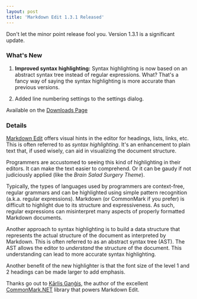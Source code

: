```yaml
---
layout: post  
title: 'Markdown Edit 1.3.1 Released'
---
```

Don't let the minor point release fool you. Version 1.3.1 is a significant update.

### What's New

  1. **Improved syntax highlighting:** Syntax highlighting is now based on an abstract syntax tree instead of regular expressions. What? That's a fancy way of saying the syntax highlighting is more accurate than previous versions.
  
  2. Added line numbering settings to the settings dialog.

Available on the [Downloads Page](http://mike-ward.net/downloads)

### Details

[Markdown Edit](http://mike-ward.net/markdownedit) offers visual hints in the editor for headings, lists, links, etc. This is often referred to as *syntax highlighting*. It's an enhancement to plain text that, if used wisely, can aid in visualizing the document structure.

Programmers are accustomed to seeing this kind of highlighting in their editors. It can make the text easier to comprehend. Or it can be gaudy if not judiciously applied (like the *Brain Salad Surgery Theme*).

Typically, the types of languages used by programmers are context-free, regular grammars and can be highlighted using simple pattern recognition (a.k.a. regular expressions). Markdown (or CommonMark if you prefer) is difficult to highlight due to its structure and expressiveness. As such, regular expressions can misinterpret many aspects of properly formatted Markdown documents.

Another approach to syntax highlighting is to build a data structure that represents the actual structure of the document as interpreted by Markdown. This is often referred to as an abstract syntax tree (AST). The AST allows the editor to *understand* the structure of the document. This understanding can lead to more accurate syntax highlighting.

Another benefit of the new highlighter is that the font size of the level 1 and 2 headings can be made larger to add emphasis.

Thanks go out to [Kārlis Gaņģis](https://github.com/Knagis), the author of the excellent [CommonMark.NET](https://github.com/Knagis/CommonMark.NET) library that powers Markdown Edit.

